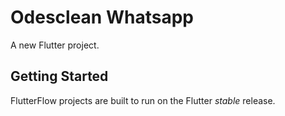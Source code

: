 # Odesclean Whatsapp

A new Flutter project.

## Getting Started

FlutterFlow projects are built to run on the Flutter _stable_ release.
